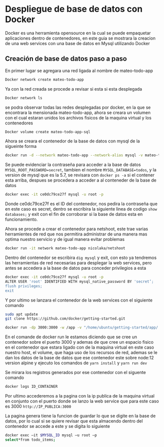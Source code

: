 # Despliegue de base de datos con Docker
Docker es una herramienta opensource en la cual se puede empaquetar aplicaciones dentro de contenedores, en este guia se mostrara la creacion de una web services con una base de datos en Mysql utilizando Docker
## Creación de base de datos paso a paso
En primer lugar se agregara una red ligada al nombre de mateo-todo-app

```bash
Docker network create mateo-todo-app
```
Ya con la red creada se procede a revisar si esta si esta desplegada

```bash
Docker network ls
```
se podra observar todas las redes desplegadas por docker, en la que se encontrara la mensionada mateo-todo-app, ahora se creara un volumen con el cual estaran unidos los archivos fisicos de la maquina virtual y los contenedores

```bash
Docker volume create mateo-todo-app-sql
```
Ahora se creara el contenedor de la base de datos con mysql de la sigueinte forma

```bash
docker run -d --network mateo-todo-app --network-alias mysql -v mateo-todo-app-sql:/var/lib/msql -e MYSQL_ROOT_PASSWORD=secret -e MYSQL_DATABASE=todos mysql:5.7
```
Se puede evidenciar la contraseña para acceder a la base de datos `MYSQL_ROOT_PASSWORD=secret`, tambien el nombre `MYSQL_DATABASE=todos`, y la version de mysql que es la 5.7, se revisara con `docker ps -a` si el contener esta arriba, despues se procedera a acceder a al conteneder de la base de datos

```bash
docker exec -it ce0dc79ce27f mysql -u root -p
```
Donde ce0dc79ce27f es el ID del contenedor, nos pedira la contraseña que en este caso es secret, dentro se escribira la siguiente linea de codigo `show databases;` y exit con el fin de corroborar si la base de datos esta en funcionamiento. 

Ahora se procede a crear el contenedor para netshoot, este trae varias herramientes de red que nos permitira administrar de una manera mas optima nuestro servicio y de igual manera evitar problemas

```bash
docker run -it network mateo-todo-app nicolaka/netshoot
```
Dentro del contenedor se escribira `dig mysql` y exit, con esto ya tendremos las herramientas de red necesarias para desplegar la web services, pero antes se accedera a la base de datos para conceder privilegios a esta

```bash
docker exec -it ce0dc79ce27f mysql -u root -p
ALTER USER 'root' IDENTIFIED WITH mysql_native_password BY 'secret’;
flush privileges;
exit
```
Y por ultimo se lanzara el contenedor de la web services con el siguiente comando 

```bash
sudo apt update
git clone https://github.com/docker/getting-started.git 

docker run -dp 3000:3000 -w /app -v "/home/ubuntu/getting-started/app/:/app" --network mateo-todo-app -e MYSQL_HOST=mysql -e MYSQL_USER=root -e MYSQL_PASSWORD=secret -e MYSQL_DB=todos node:12-alpine sh -c "yarn install && yarn run dev"

```

En el comande de docker run le estamos diciendo que se cree un contenedor sobre el puerto 3000 y ademas de que cree un espacio fisico en el contenedor que estara ligado con de la maquina virtual en este caso nuestro host, el volume, que haga uso de los recursos de red, ademas se le dan los datos de la base de datos que ese contenedor este sobre node:12 version alpine y ejecuto los comandos de `yarn install` y `yarn run dev`

Se mirara los registros generados por ese contenedor con el siguente comando

```bash
docker logs ID_CONTAINER
```

Por ultimo accederemos a la pagina con la ip publica de la maquina virtual en conjunto con el puerto donde se lanzo la web service que para este caso es 3000 `http://IP_PUBLICA:3000`

La pagina genera tiene la funcion de guardar lo que se digite en la base de datos, por lo cual si se quiere revisar que esta almacendo dentro del contenedor se accede a este y se digita lo siguiente

```bash
docker exec –it $MYSQL_ID mysql –u root –p
select*from todo_items;
```

